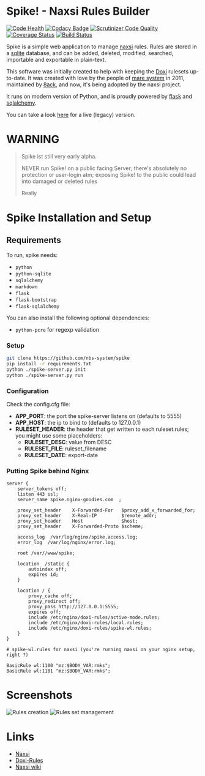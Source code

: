 # Spike! - Naxsi Rules Builder

[![Code Health](https://landscape.io/github/nbs-system/spike/master/landscape.svg?style=flat)](https://landscape.io/github/nbs-system/spike/master)
[![Codacy Badge](https://api.codacy.com/project/badge/grade/f16a87616f3c4e14ac914fea520298e7)](https://www.codacy.com/app/julien-voisin/spike)
[![Scrutinizer Code Quality](https://scrutinizer-ci.com/g/nbs-system/spike/badges/quality-score.png?b=master)](https://scrutinizer-ci.com/g/nbs-system/spike/?branch=master)
[![Coverage Status](https://coveralls.io/repos/github/nbs-system/spike/badge.svg?branch=master)](https://coveralls.io/github/nbs-system/spike?branch=master)
[![Build Status](https://travis-ci.org/nbs-system/spike.svg?branch=master)](https://travis-ci.org/nbs-system/spike)

Spike is a simple web application to manage [naxsi]( https://github.com/nbs-system/naxsi ) rules.
Rules are stored in a [sqlite]( https://www.sqlite.org/ ) database, and can be added,
deleted, modified, searched, importable and exportable in plain-text.

This software was initially created to help with keeping the [Doxi]( https://bitbucket.org/lazy_dogtown/doxi-rules/src )
rulesets up-to-date. It was created with love by the people of [mare system]( https://www.mare-system.de/ ) in 2011,
maintained by [8ack]( https://8ack.de/corporate ), and now, it's being adopted by the naxsi project.

It runs on modern version of Python, and is proudly powered by
 [flask]( http://flask.pocoo.org/ ) and [sqlalchemy]( http://www.sqlalchemy.org/ ).

You can take a look [here]( http://spike.nginx-goodies.com/rules/ ) for a  live (legacy) version.

# WARNING

> 
> Spike ist still very early alpha.
>
> NEVER run Spike! on a public facing Server; there's absolutely 
> no protection or user-login atm; exposing Spike! to the public could
> lead into damaged or deleted rules 
>
> Really


# Spike Installation and Setup

## Requirements

To run, spike needs:

- `python`
- `python-sqlite`
- `sqlalchemy`
- `markdown`
- `flask`
- `flask-bootstrap`
- `flask-sqlalchemy`

You can also install the following optional dependencies:

- `python-pcre` for regexp validation

### Setup

```bash
git clone https://github.com/nbs-system/spike
pip install -r requirements.txt
python ./spike-server.py init
python ./spike-server.py run
```

### Configuration

Check the config.cfg file:

- **APP_PORT**: the port the spike-server listens on (defaults to 5555)
- **APP_HOST**: the ip to bind to (defaults to 127.0.0.1)
- **RULESET_HEADER**: the header that get written to each ruleset.rules; you might use some placeholders:
    - **RULESET_DESC**: value from DESC
    - **RULESET_FILE**: ruleset_filename
    - **RULESET_DATE**: export-date


### Putting Spike behind Nginx

    
    server {
        server_tokens off;
        listen 443 ssl;
        server_name spike.nginx-goodies.com  ;
        
        proxy_set_header    X-Forwarded-For   $proxy_add_x_forwarded_for;
        proxy_set_header    X-Real-IP         $remote_addr;
        proxy_set_header    Host              $host;
        proxy_set_header    X-Forwarded-Proto $scheme;
        
        access_log  /var/log/nginx/spike.access.log; 
        error_log  /var/log/nginx/error.log;
        
        root /var//www/spike;
        
        location  /static {
            autoindex off;
            expires 1d;
        }
        
        location / {
            proxy_cache off;
            proxy_redirect off;
            proxy_pass http://127.0.0.1:5555;
            expires off;
            include /etc/nginx/doxi-rules/active-mode.rules;
            include /etc/nginx/doxi-rules/local.rules;
            include /etc/nginx/doxi-rules/spike-wl.rules;
        }
    }
    
    # spike-wl.rules for naxsi (you're running naxsi on your nginx setup, right ?)
    
    BasicRule wl:1100 "mz:$BODY_VAR:rmks";
    BasicRule wl:1101 "mz:$BODY_VAR:rmks";


# Screenshots

![Rules creation]( https://raw.githubusercontent.com/nbs-system/spike/master/docs/rule_creation.png )
![Rules set management]( https://raw.githubusercontent.com/nbs-system/spike/master/docs/rulesets.png )


# Links

- [Naxsi]( https://github.com/nbs-system/naxsi )
- [Doxi-Rules]( https://bitbucket.org/lazy_dogtown/doxi-rules/src )
- [Naxsi wiki]( https://github.com/nbs-system/naxsi/wiki )

